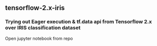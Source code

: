 ## tensorflow-2.x-iris

### Trying out Eager execution &amp; tf.data api from Tensorflow 2.x over IRIS classification dataset

Open jupyter notebook from repo
